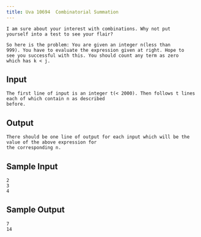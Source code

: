 ```yaml
---
title: Uva 10694  Combinatorial Summation
---
```



```
I am sure about your interest with combinations. Why not put
yourself into a test to see your flair?

So here is the problem: You are given an integer n(less than
999). You have to evaluate the expression given at right. Hope to
see you successful with this. You should count any term as zero
which has k < j.
```

## Input

```
The first line of input is an integer t(< 2000). Then follows t lines each of which contain n as described
before.

```

## Output

```
There should be one line of output for each input which will be the value of the above expression for
the corresponding n.

```

## Sample Input

```
2
3
4

```

## Sample Output

```
7
14
```
